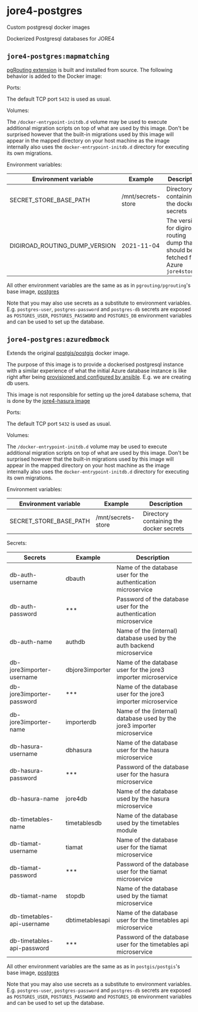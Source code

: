 # jore4-postgres

Custom postgresql docker images

Dockerized Postgresql databases for JORE4

## `jore4-postgres:mapmatching`

[pgRouting extension](https://github.com/pgRouting/pgrouting) is built and
installed from source. The following behavior is added to the Docker image:

Ports:

The default TCP port `5432` is used as usual.

Volumes:

The `/docker-entrypoint-initdb.d` volume may be used to execute additional
migration scripts on top of what are used by this image. Don't be surprised
however that the built-in migrations used by this image will appear in the
mapped directory on your host machine as the image internally also uses the
`docker-entrypoint-initdb.d` directory for executing its own migrations.

Environment variables:

| Environment variable          | Example            | Description                                                                            |
| ----------------------------- | ------------------ | -------------------------------------------------------------------------------------- |
| SECRET_STORE_BASE_PATH        | /mnt/secrets-store | Directory containing the docker secrets                                                |
| DIGIROAD_ROUTING_DUMP_VERSION | 2021-11-04         | The version for digiroad routing dump that should be fetched from Azure `jore4storage` |

All other environment variables are the same as as in `pgrouting/pgrouting`'s
base image, [postgres](https://registry.hub.docker.com/_/postgres/)

Note that you may also use secrets as a substitute to environment variables.
E.g. `postgres-user`, `postgres-password` and `postgres-db` secrets are exposed
as `POSTGRES_USER`, `POSTGRES_PASSWORD` and `POSTGRES_DB` environment variables
and can be used to set up the database.

## `jore4-postgres:azuredbmock`

Extends the original
[postgis/postgis](https://hub.docker.com/r/postgis/postgis/) docker image.

The purpose of this image is to provide a dockerised postgresql instance with a
similar experience of what the initial Azure database instance is like right
after being
[provisioned and configured by ansible](https://github.com/HSLdevcom/jore4-deploy#setting-up-database-users).
E.g. we are creating db users.

This image is not responsible for setting up the jore4 database schema, that is
done by the [jore4-hasura image](https://github.com/HSLdevcom/jore4-hasura)

Ports:

The default TCP port `5432` is used as usual.

Volumes:

The `/docker-entrypoint-initdb.d` volume may be used to execute additional
migration scripts on top of what are used by this image. Don't be surprised
however that the built-in migrations used by this image will appear in the
mapped directory on your host machine as the image internally also uses the
`docker-entrypoint-initdb.d` directory for executing its own migrations.

Environment variables:

| Environment variable   | Example            | Description                             |
| ---------------------- | ------------------ | --------------------------------------- |
| SECRET_STORE_BASE_PATH | /mnt/secrets-store | Directory containing the docker secrets |

Secrets:

| Secrets                    | Example         | Description                                                             |
| -------------------------- | --------------- | ----------------------------------------------------------------------- |
| db-auth-username           | dbauth          | Name of the database user for the authentication microservice           |
| db-auth-password           | \*\*\*          | Password of the database user for the authentication microservice       |
| db-auth-name               | authdb          | Name of the (internal) database used by the auth backend microservice   |
| db-jore3importer-username  | dbjore3importer | Name of the database user for the jore3 importer microservice           |
| db-jore3importer-password  | \*\*\*          | Name of the database user for the jore3 importer microservice           |
| db-jore3importer-name      | importerdb      | Name of the (internal) database used by the jore3 importer microservice |
| db-hasura-username         | dbhasura        | Name of the database user for the hasura microservice                   |
| db-hasura-password         | \*\*\*          | Password of the database user for the hasura microservice               |
| db-hasura-name             | jore4db         | Name of the database used by the hasura microservice                    |
| db-timetables-name         | timetablesdb    | Name of the database used by the timetables module                      |
| db-tiamat-username         | tiamat          | Name of the database user for the tiamat microservice                   |
| db-tiamat-password         | \*\*\*          | Password of the database user for the tiamat microservice               |
| db-tiamat-name             | stopdb          | Name of the database used by the tiamat microservice                    |
| db-timetables-api-username | dbtimetablesapi | Name of the database user for the timetables api microservice           |
| db-timetables-api-password | \*\*\*          | Password of the database user for the timetables api microservice       |

All other environment variables are the same as as in `postgis/postgis`'s base
image, [postgres](https://registry.hub.docker.com/_/postgres/)

Note that you may also use secrets as a substitute to environment variables.
E.g. `postgres-user`, `postgres-password` and `postgres-db` secrets are exposed
as `POSTGRES_USER`, `POSTGRES_PASSWORD` and `POSTGRES_DB` environment variables
and can be used to set up the database.
